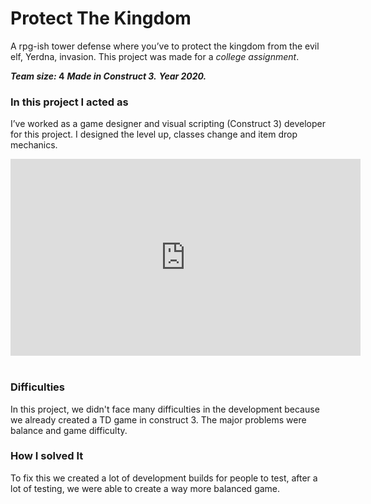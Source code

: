 # Protect The Kingdom

A rpg-ish tower defense where you’ve to protect the kingdom from the evil elf, Yerdna, invasion.
This project was made for a _college assignment_.

**_Team size:_ 4**
**_Made in Construct 3._**
**_Year 2020._**

### In this project I acted as
I’ve worked as a game designer and visual scripting (Construct 3) developer for this project. I designed the level up, classes change and item drop mechanics.

<iframe width="560" height="315" src="https://www.youtube.com/embed/qK3qda1EG6M" frameborder="0" allow="accelerometer; autoplay; clipboard-write; encrypted-media; gyroscope; picture-in-picture" allowfullscreen></iframe>
&nbsp;

### Difficulties
In this project, we didn't face many difficulties in the development because we already created a TD game in construct 3. The major problems were balance and game difficulty.

### How I solved It
To fix this we created a lot of development builds for people to test, after a lot of testing, we were able to create a way more balanced game.